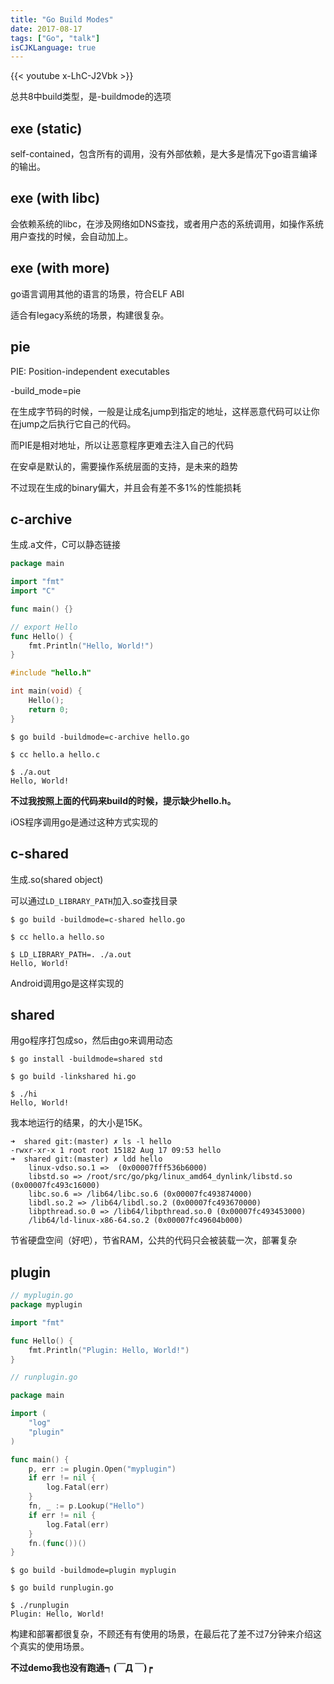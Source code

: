 ```yaml
---
title: "Go Build Modes"
date: 2017-08-17
tags: ["Go", "talk"]
isCJKLanguage: true
---
```


{{< youtube x-LhC-J2Vbk >}}

总共8中build类型，是-buildmode的选项

## exe (static)

self-contained，包含所有的调用，没有外部依赖，是大多是情况下go语言编译的输出。

## exe (with libc)

会依赖系统的libc，在涉及网络如DNS查找，或者用户态的系统调用，如操作系统用户查找的时候，会自动加上。

## exe (with more)

go语言调用其他的语言的场景，符合ELF ABI

适合有legacy系统的场景，构建很复杂。

## pie

PIE: Position-independent executables

-build_mode=pie

在生成字节码的时候，一般是让成名jump到指定的地址，这样恶意代码可以让你在jump之后执行它自己的代码。

而PIE是相对地址，所以让恶意程序更难去注入自己的代码

在安卓是默认的，需要操作系统层面的支持，是未来的趋势

不过现在生成的binary偏大，并且会有差不多1%的性能损耗

## c-archive

生成.a文件，C可以静态链接

```go
package main

import "fmt"
import "C"

func main() {}

// export Hello
func Hello() {
    fmt.Println("Hello, World!")
}
```

```c
#include "hello.h"

int main(void) {
    Hello();
    return 0;
}
```

```shell
$ go build -buildmode=c-archive hello.go

$ cc hello.a hello.c

$ ./a.out
Hello, World!
```

**不过我按照上面的代码来build的时候，提示缺少hello.h。**

iOS程序调用go是通过这种方式实现的

## c-shared

生成.so(shared object)

可以通过`LD_LIBRARY_PATH`加入.so查找目录

```shell
$ go build -buildmode=c-shared hello.go

$ cc hello.a hello.so

$ LD_LIBRARY_PATH=. ./a.out
Hello, World!
```

Android调用go是这样实现的

## shared

用go程序打包成so，然后由go来调用动态

```shell
$ go install -buildmode=shared std

$ go build -linkshared hi.go

$ ./hi
Hello, World!
```

我本地运行的结果，的大小是15K。
```shell
➜  shared git:(master) ✗ ls -l hello
-rwxr-xr-x 1 root root 15182 Aug 17 09:53 hello
➜  shared git:(master) ✗ ldd hello  
	linux-vdso.so.1 =>  (0x00007fff536b6000)
	libstd.so => /root/src/go/pkg/linux_amd64_dynlink/libstd.so (0x00007fc493c16000)
	libc.so.6 => /lib64/libc.so.6 (0x00007fc493874000)
	libdl.so.2 => /lib64/libdl.so.2 (0x00007fc493670000)
	libpthread.so.0 => /lib64/libpthread.so.0 (0x00007fc493453000)
	/lib64/ld-linux-x86-64.so.2 (0x00007fc49604b000)
```
节省硬盘空间（好吧），节省RAM，公共的代码只会被装载一次，部署复杂

## plugin

```go
// myplugin.go
package myplugin

import "fmt"

func Hello() {
	fmt.Println("Plugin: Hello, World!")
}
```

```go
// runplugin.go

package main

import (
	"log"
	"plugin"
)

func main() {
	p, err := plugin.Open("myplugin")
	if err != nil {
		log.Fatal(err)
	}
	fn, _ := p.Lookup("Hello")
	if err != nil {
		log.Fatal(err)
	}
	fn.(func())()
}
```

```shell
$ go build -buildmode=plugin myplugin

$ go build runplugin.go

$ ./runplugin
Plugin: Hello, World!
```

构建和部署都很复杂，不顾还有有使用的场景，在最后花了差不过7分钟来介绍这个真实的使用场景。

**不过demo我也没有跑通┑(￣Д ￣)┍**